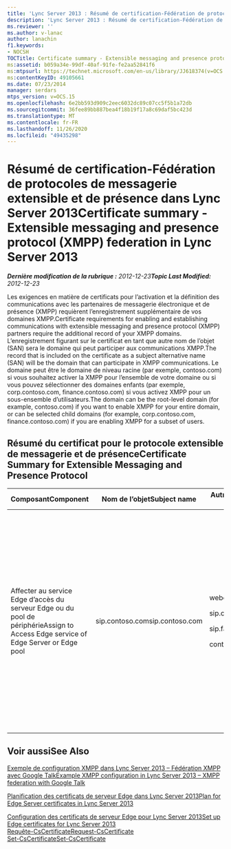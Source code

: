 ```yaml
---
title: 'Lync Server 2013 : Résumé de certification-Fédération de protocoles de messagerie extensible et de présence'
description: 'Lync Server 2013 : Résumé de certification-Fédération de protocoles de messagerie extensible et de présence.'
ms.reviewer: ''
ms.author: v-lanac
author: lanachin
f1.keywords:
- NOCSH
TOCTitle: Certificate summary - Extensible messaging and presence protocol (XMPP) federation
ms:assetid: b059a34e-99df-40af-91fe-fe2aa52841f6
ms:mtpsurl: https://technet.microsoft.com/en-us/library/JJ618374(v=OCS.15)
ms:contentKeyID: 49105661
ms.date: 07/23/2014
manager: serdars
mtps_version: v=OCS.15
ms.openlocfilehash: 6e2bb593d909c2eec6032dc89c07cc5f5b1a72db
ms.sourcegitcommit: 36fee89bb887bea4f18b19f17a8c69daf5bc423d
ms.translationtype: MT
ms.contentlocale: fr-FR
ms.lasthandoff: 11/26/2020
ms.locfileid: "49435298"
---
```

# <a name="certificate-summary---extensible-messaging-and-presence-protocol-xmpp-federation-in-lync-server-2013"></a><span data-ttu-id="ae347-103">Résumé de certification-Fédération de protocoles de messagerie extensible et de présence dans Lync Server 2013</span><span class="sxs-lookup"><span data-stu-id="ae347-103">Certificate summary - Extensible messaging and presence protocol (XMPP) federation in Lync Server 2013</span></span>

<div data-xmlns="http://www.w3.org/1999/xhtml">

<div class="topic" data-xmlns="http://www.w3.org/1999/xhtml" data-msxsl="urn:schemas-microsoft-com:xslt" data-cs="https://msdn.microsoft.com/">

<div data-asp="https://msdn2.microsoft.com/asp">



</div>

<div id="mainSection">

<div id="mainBody"><span data-ttu-id="ae347-104">

<span> </span></span><span class="sxs-lookup"><span data-stu-id="ae347-104">

<span> </span></span></span>

<span data-ttu-id="ae347-105">_**Dernière modification de la rubrique :** 2012-12-23_</span><span class="sxs-lookup"><span data-stu-id="ae347-105">_**Topic Last Modified:** 2012-12-23_</span></span>

<span data-ttu-id="ae347-106">Les exigences en matière de certificats pour l’activation et la définition des communications avec les partenaires de messagerie électronique et de présence (XMPP) requièrent l’enregistrement supplémentaire de vos domaines XMPP.</span><span class="sxs-lookup"><span data-stu-id="ae347-106">Certificate requirements for enabling and establishing communications with extensible messaging and presence protocol (XMPP) partners require the additional record of your XMPP domains.</span></span> <span data-ttu-id="ae347-107">L’enregistrement figurant sur le certificat en tant que autre nom de l’objet (SAN) sera le domaine qui peut participer aux communications XMPP.</span><span class="sxs-lookup"><span data-stu-id="ae347-107">The record that is included on the certificate as a subject alternative name (SAN) will be the domain that can participate in XMPP communications.</span></span> <span data-ttu-id="ae347-108">Le domaine peut être le domaine de niveau racine (par exemple, contoso.com) si vous souhaitez activer la XMPP pour l’ensemble de votre domaine ou si vous pouvez sélectionner des domaines enfants (par exemple, corp.contoso.com, finance.contoso.com) si vous activez XMPP pour un sous-ensemble d’utilisateurs.</span><span class="sxs-lookup"><span data-stu-id="ae347-108">The domain can be the root-level domain (for example, contoso.com) if you want to enable XMPP for your entire domain, or can be selected child domains (for example, corp.contoso.com, finance.contoso.com) if you are enabling XMPP for a subset of users.</span></span>

<div>

## <a name="certificate-summary-for-extensible-messaging-and-presence-protocol"></a><span data-ttu-id="ae347-109">Résumé du certificat pour le protocole extensible de messagerie et de présence</span><span class="sxs-lookup"><span data-stu-id="ae347-109">Certificate Summary for Extensible Messaging and Presence Protocol</span></span>


<table>
<colgroup>
<col style="width: 25%" />
<col style="width: 25%" />
<col style="width: 25%" />
<col style="width: 25%" />
</colgroup>
<thead>
<tr class="header">
<th><span data-ttu-id="ae347-110">Composant</span><span class="sxs-lookup"><span data-stu-id="ae347-110">Component</span></span></th>
<th><span data-ttu-id="ae347-111">Nom de l’objet</span><span class="sxs-lookup"><span data-stu-id="ae347-111">Subject name</span></span></th>
<th><span data-ttu-id="ae347-112">Autres noms d’objet (SAN)/Order</span><span class="sxs-lookup"><span data-stu-id="ae347-112">Subject alternative names (SAN)/Order</span></span></th>
<th><span data-ttu-id="ae347-113">Commentaires</span><span class="sxs-lookup"><span data-stu-id="ae347-113">Comments</span></span></th>
</tr>
</thead>
<tbody>
<tr class="odd">
<td><p><span data-ttu-id="ae347-114">Affecter au service Edge d’accès du serveur Edge ou du pool de périphérie</span><span class="sxs-lookup"><span data-stu-id="ae347-114">Assign to Access Edge service of Edge Server or Edge pool</span></span></p></td>
<td><p><span data-ttu-id="ae347-115">sip.contoso.com</span><span class="sxs-lookup"><span data-stu-id="ae347-115">sip.contoso.com</span></span></p></td>
<td><p><span data-ttu-id="ae347-116">webcon.contoso.com</span><span class="sxs-lookup"><span data-stu-id="ae347-116">webcon.contoso.com</span></span></p>
<p><span data-ttu-id="ae347-117">sip.contoso.com</span><span class="sxs-lookup"><span data-stu-id="ae347-117">sip.contoso.com</span></span></p>
<p><span data-ttu-id="ae347-118">sip.fabrikam.com</span><span class="sxs-lookup"><span data-stu-id="ae347-118">sip.fabrikam.com</span></span></p>
<p><span data-ttu-id="ae347-119">contoso.com</span><span class="sxs-lookup"><span data-stu-id="ae347-119">contoso.com</span></span></p></td>
<td><p><span data-ttu-id="ae347-120">Les trois premières entrées du SAN sont les entrées SAN normales pour un serveur de périphérie complet.</span><span class="sxs-lookup"><span data-stu-id="ae347-120">The first three SAN entries are the normal SAN entries for a full Edge Server.</span></span> <span data-ttu-id="ae347-121">Contoso.com est l’entrée requise pour la Fédération avec le partenaire XMPP au niveau du domaine racine.</span><span class="sxs-lookup"><span data-stu-id="ae347-121">The contoso.com is the entry required for federation with the XMPP partner at the root domain level.</span></span> <span data-ttu-id="ae347-122">Cette entrée autorise la fonction XMPP pour tous les domaines dont le suffixe est contoso.com.</span><span class="sxs-lookup"><span data-stu-id="ae347-122">This entry will allow XMPP for all domains with the suffix contoso.com.</span></span></p></td>
</tr>
</tbody>
</table>


</div>

<div>

## <a name="see-also"></a><span data-ttu-id="ae347-123">Voir aussi</span><span class="sxs-lookup"><span data-stu-id="ae347-123">See Also</span></span>


[<span data-ttu-id="ae347-124">Exemple de configuration XMPP dans Lync Server 2013 – Fédération XMPP avec Google Talk</span><span class="sxs-lookup"><span data-stu-id="ae347-124">Example XMPP configuration in Lync Server 2013 – XMPP federation with Google Talk</span></span>](lync-server-2013-example-xmpp-configuration-–-xmpp-federation-with-google-talk.md)  


[<span data-ttu-id="ae347-125">Planification des certificats de serveur Edge dans Lync Server 2013</span><span class="sxs-lookup"><span data-stu-id="ae347-125">Plan for Edge Server certificates in Lync Server 2013</span></span>](lync-server-2013-plan-for-edge-server-certificates.md)  


[<span data-ttu-id="ae347-126">Configuration des certificats de serveur Edge pour Lync Server 2013</span><span class="sxs-lookup"><span data-stu-id="ae347-126">Set up Edge certificates for Lync Server 2013</span></span>](lync-server-2013-set-up-edge-certificates.md)  
[<span data-ttu-id="ae347-127">Requête-CsCertificate</span><span class="sxs-lookup"><span data-stu-id="ae347-127">Request-CsCertificate</span></span>](https://docs.microsoft.com/powershell/module/skype/Request-CsCertificate)  
[<span data-ttu-id="ae347-128">Set-CsCertificate</span><span class="sxs-lookup"><span data-stu-id="ae347-128">Set-CsCertificate</span></span>](https://docs.microsoft.com/powershell/module/skype/Set-CsCertificate)  
  

<span data-ttu-id="ae347-129"></div>

</div>

<span> </span>

</div>

</div>

</span><span class="sxs-lookup"><span data-stu-id="ae347-129"></div>

</div>

<span> </span>

</div>

</div>

</span></span></div>

